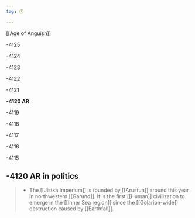 ```yaml
---
tag: 🕛

---
```

[[Age of Anguish]]


-4125

-4124

-4123

-4122

-4121

**-4120 AR**

-4119

-4118

-4117

-4116

-4115



## -4120 AR in politics

>  - The [[Jistka Imperium]] is founded by [[Arustun]] around this year in northwestern [[Garund]]. It is the first [[Human]] civilization to emerge in the [[Inner Sea region]] since the [[Golarion-wide]] destruction caused by [[Earthfall]].






